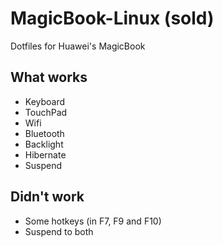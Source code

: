# MagicBook-Linux (sold)
Dotfiles for Huawei's MagicBook

## What works

* Keyboard
* TouchPad
* Wifi
* Bluetooth
* Backlight
* Hibernate
* Suspend

## Didn't work

* Some hotkeys (in F7, F9 and F10)
* Suspend to both
